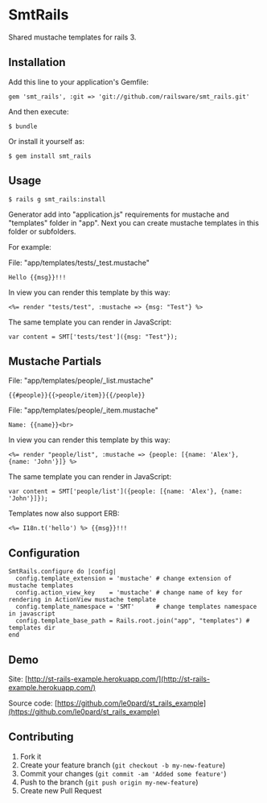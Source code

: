 # SmtRails

Shared mustache templates for rails 3.

## Installation

Add this line to your application's Gemfile:

    gem 'smt_rails', :git => 'git://github.com/railsware/smt_rails.git'

And then execute:

    $ bundle
    
Or install it yourself as:
	
    $ gem install smt_rails

## Usage

    $ rails g smt_rails:install
    
Generator add into "application.js" requirements for mustache and "templates" folder in "app". Next you can create mustache templates in this folder or subfolders.

For example:

File: "app/templates/tests/_test.mustache"

    Hello {{msg}}!!!
    
In view you can render this template by this way:

    <%= render "tests/test", :mustache => {msg: "Test"} %> 
    
The same template you can render in JavaScript:

    var content = SMT['tests/test']({msg: "Test"});

## Mustache Partials

File: "app/templates/people/_list.mustache"

    {{#people}}{{>people/item}}{{/people}}

File: "app/templates/people/_item.mustache"

    Name: {{name}}<br>

In view you can render this template by this way:

    <%= render "people/list", :mustache => {people: [{name: 'Alex'}, {name: 'John'}]} %>

The same template you can render in JavaScript:

    var content = SMT['people/list']({people: [{name: 'Alex'}, {name: 'John'}]});

Templates now also support ERB:

    <%= I18n.t('hello') %> {{msg}}!!!

## Configuration

    SmtRails.configure do |config|
      config.template_extension = 'mustache' # change extension of mustache templates
      config.action_view_key    = 'mustache' # change name of key for rendering in ActionView mustache template
      config.template_namespace = 'SMT'      # change templates namespace in javascript
      config.template_base_path = Rails.root.join("app", "templates") # templates dir
    end

## Demo

Site: [http://st-rails-example.herokuapp.com/](http://st-rails-example.herokuapp.com/)

Source code: [https://github.com/le0pard/st_rails_example](https://github.com/le0pard/st_rails_example)

## Contributing

1. Fork it
2. Create your feature branch (`git checkout -b my-new-feature`)
3. Commit your changes (`git commit -am 'Added some feature'`)
4. Push to the branch (`git push origin my-new-feature`)
5. Create new Pull Request
